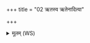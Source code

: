 +++
title = "02 ऋतस्य ऋतेनादित्या"

+++
<details><summary>मूलम् (WS)</summary>

ऋतस्य ऋतेनादित्या यजत्रा मुञ्चतेह नः ।  
यज्ञं यद्यज्ञवाहसः शिक्षन्त उपारिमः ॥ २ ॥
</details>